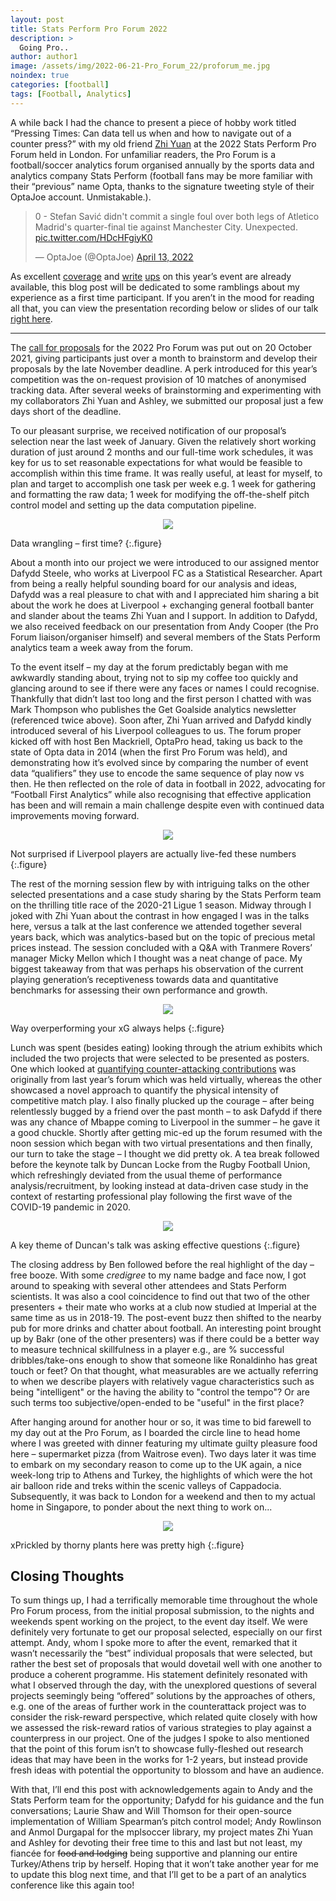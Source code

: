 ```yaml
---
layout: post
title: Stats Perform Pro Forum 2022
description: >
  Going Pro..
author: author1
image: /assets/img/2022-06-21-Pro_Forum_22/proforum_me.jpg
noindex: true
categories: [football]
tags: [Football, Analytics]
---
```


A while back I had the chance to present a piece of hobby work titled “Pressing Times: Can data tell us when and how to navigate out of a counter press?” with my old friend [Zhi Yuan](https://chuazy94.github.io/zy_blog_2/) at the 2022 Stats Perform Pro Forum held in London. For unfamiliar readers, the Pro Forum is a football/soccer analytics forum organised annually by the sports data and analytics company Stats Perform (football fans may be more familiar with their “previous” name Opta, thanks to the signature tweeting style of their OptaJoe account. Unmistakable.).

<blockquote class="twitter-tweet"><p lang="en" dir="ltr">0 - Stefan Savić didn&#39;t commit a single foul over both legs of Atletico Madrid&#39;s quarter-final tie against Manchester City. Unexpected. <a href="https://t.co/HDcHFgiyK0">pic.twitter.com/HDcHFgiyK0</a></p>&mdash; OptaJoe (@OptaJoe) <a href="https://twitter.com/OptaJoe/status/1514353411982045184?ref_src=twsrc%5Etfw">April 13, 2022</a></blockquote> <script async src="https://platform.twitter.com/widgets.js" charset="utf-8"></script> 

As excellent [coverage](https://twitter.com/joedgallagher/status/1506594233012137984) and [write](https://theathletic.com/3209373/2022/03/26/the-genie-is-well-and-truly-out-of-the-bottle-when-it-comes-to-data-in-football/) [ups](https://getgoalsideanalytics.com/c/stats-perform-pro-forum-2022) on this year’s event are already available, this blog post will be dedicated to some ramblings about my experience as a first time participant. If you aren’t in the mood for reading all that, you can view the presentation recording below or slides of our talk [right here](https://drive.google.com/file/d/1lNk435a4xU7UKk8BtsxVzwZRXvJpH4NF/view?usp=sharing).

---

The [call for proposals](https://www.statsperform.com/resource/pro-forum-2022-stats-perform-launches-call-for-proposals/) for the 2022 Pro Forum was put out on 20 October 2021, giving participants just over a month to brainstorm and develop their proposals by the late November deadline. A perk introduced for this year’s competition was the on-request provision of 10 matches of anonymised tracking data. After several weeks of brainstorming and experimenting with my collaborators Zhi Yuan and Ashley, we submitted our proposal just a few days short of the deadline. 

To our pleasant surprise, we received notification of our proposal’s selection near the last week of January. Given the relatively short working duration of just around 2 months and our full-time work schedules, it was key for us to set reasonable expectations for what would be feasible to accomplish within this time frame. It was really useful, at least for myself, to plan and target to accomplish one task per week e.g. 1 week for gathering and formatting the raw data; 1 week for modifying the off-the-shelf pitch control model and setting up the data computation pipeline. 

<p align="center">
  <img src="/assets/img/2022-06-21-Pro_Forum_22/whatsapp_chat.PNG">
</p>
Data wrangling – first time?
{:.figure}

About a month into our project we were introduced to our assigned mentor Dafydd Steele, who works at Liverpool FC as a Statistical Researcher. Apart from being a really helpful sounding board for our analysis and ideas, Dafydd was a real pleasure to chat with and I appreciated him sharing a bit about the work he does at Liverpool + exchanging general football banter and slander about the teams Zhi Yuan and I support. In addition to Dafydd, we also received feedback on our presentation from Andy Cooper (the Pro Forum liaison/organiser himself) and several members of the Stats Perform analytics team a week away from the forum.  

To the event itself – my day at the forum predictably began with me awkwardly standing about, trying not to sip my coffee too quickly and glancing around to see if there were any faces or names I could recognise. Thankfully that didn’t last too long and the first person I chatted with was Mark Thompson who publishes the Get Goalside analytics newsletter (referenced twice above). Soon after, Zhi Yuan arrived and Dafydd kindly introduced several of his Liverpool colleagues to us. The forum proper kicked off with host Ben Mackriell, OptaPro head, taking us back to the state of Opta data in 2014 (when the first Pro Forum was held), and demonstrating how it’s evolved since by comparing the number of event data “qualifiers” they use to encode the same sequence of play now vs then. He then reflected on the role of data in football in 2022, advocating for “Football First Analytics” while also recognising that effective application has been and will remain a main challenge despite even with continued data improvements moving forward.

<p align="center">
  <img src="/assets/img/2022-06-21-Pro_Forum_22/proforum_opener.jpg">
</p>
Not surprised if Liverpool players are actually live-fed these numbers
{:.figure}

The rest of the morning session flew by with intriguing talks on the other selected presentations and a case study sharing by the Stats Perform team on the thrilling title race of the 2020-21 Ligue 1 season. Midway through I joked with Zhi Yuan about the contrast in how engaged I was in the talks here, versus a talk at the last conference we attended together several years back, which was analytics-based but on the topic of precious metal prices instead. The session concluded with a Q&A with Tranmere Rovers’ manager Micky Mellon which I thought was a neat change of pace. My biggest takeaway from that was perhaps his observation of the current playing generation’s receptiveness towards data and quantitative benchmarks for assessing their own performance and growth.

<p align="center">
  <img src="/assets/img/2022-06-21-Pro_Forum_22/proforum_ligue1.jpg">
</p>
Way overperforming your xG always helps
{:.figure}

Lunch was spent (besides eating) looking through the atrium exhibits which included the two projects that were selected to be presented as posters. One which looked at [quantifying counter-attacking contributions](https://www.statsperform.com/resource/quantifying-player-contribution-to-counter-attacks/) was originally from last year’s forum which was held virtually, whereas the other showcased a novel approach to quantify the physical intensity of competitive match play. I also finally plucked up the courage – after being relentlessly bugged by a friend over the past month – to ask Dafydd if there was any chance of Mbappe coming to Liverpool in the summer – he gave it a good chuckle. Shortly after getting mic-ed up the forum resumed with the noon session which began with two virtual presentations and then finally, our turn to take the stage – I thought we did pretty ok. A tea break followed before the keynote talk by Duncan Locke from the Rugby Football Union, which refreshingly deviated from the usual theme of performance analysis/recruitment, by looking instead at data-driven case study in the context of restarting professional play following the first wave of the COVID-19 pandemic in 2020.

<p align="center">
  <img src="/assets/img/2022-06-21-Pro_Forum_22/proforum_rugby.jpg">
</p>
A key theme of Duncan's talk was asking effective questions 
{:.figure}

The closing address by Ben followed before the real highlight of the day – free booze. With some *credigree* to my name badge and face now, I got around to speaking with several other attendees and Stats Perform scientists. It was also a cool coincidence to find out that two of the other presenters + their mate who works at a club now studied at Imperial at the same time as us in 2018-19. The post-event buzz then shifted to the nearby pub for more drinks and chatter about football. An interesting point brought up by Bakr (one of the other presenters) was if there could be a better way to measure technical skillfulness in a player e.g., are % successful dribbles/take-ons enough to show that someone like Ronaldinho has great touch or feet? On that thought, what measurables are we actually referring to when we describe players with relatively vague characteristics such as being "intelligent" or the having the ability to "control the tempo"? Or are such terms too subjective/open-ended to be "useful" in the first place?

After hanging around for another hour or so, it was time to bid farewell to my day out at the Pro Forum, as I boarded the circle line to head home where I was greeted with dinner featuring my ultimate guilty pleasure food here – supermarket pizza (from Waitrose even). Two days later it was time to embark on my secondary reason to come up to the UK again, a nice week-long trip to Athens and Turkey, the highlights of which were the hot air balloon ride and treks within the scenic valleys of Cappadocia. Subsequently, it was back to London for a weekend and then to my actual home in Singapore, to ponder about the next thing to work on...

<p align="center">
  <img src="/assets/img/2022-06-21-Pro_Forum_22/cappydoccy.jpg">
</p>
xPrickled by thorny plants here was pretty high 
{:.figure}

## Closing Thoughts

To sum things up, I had a terrifically memorable time throughout the whole Pro Forum process, from the initial proposal submission, to the nights and weekends spent working on the project, to the event day itself. We were definitely very fortunate to get our proposal selected, especially on our first attempt. Andy, whom I spoke more to after the event, remarked that it wasn’t necessarily the “best” individual proposals that were selected, but rather the best set of proposals that would dovetail well with one another to produce a coherent programme. His statement definitely resonated with what I observed through the day, with the unexplored questions of several projects seemingly being “offered” solutions by the approaches of others, e.g. one of the areas of further work in the counterattack project was to consider the risk-reward perspective, which related quite closely with how we assessed the risk-reward ratios of various strategies to play against a counterpress in our project. One of the judges I spoke to also mentioned that the point of this forum isn’t to showcase fully-fleshed out research ideas that may have been in the works for 1-2 years, but instead provide fresh ideas with potential the opportunity to blossom and have an audience. 

With that, I’ll end this post with acknowledgements again to Andy and the Stats Perform team for the opportunity; Dafydd for his guidance and the fun conversations; Laurie Shaw and Will Thomson for their open-source implementation of William Spearman’s pitch control model; Andy Rowlinson and Anmol Durgapal for the mplsoccer library, my project mates Zhi Yuan and Ashley for devoting their free time to this and last but not least, my fiancée for ~~food and lodging~~ being supportive and planning our entire Turkey/Athens trip by herself. Hoping that it won’t take another year for me to update this blog next time, and that I’ll get to be a part of an analytics conference like this again too!